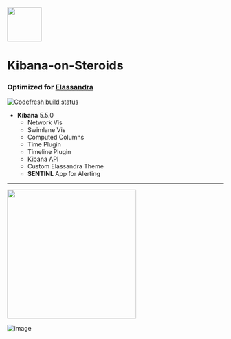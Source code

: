 <img src="https://user-images.githubusercontent.com/1423657/33860929-5aae34f6-dedb-11e7-8d20-c09c3a53394c.png" width="80" />

# Kibana-on-Steroids
### Optimized for [Elassandra](github.com/strapdata/elassandra)

[![Codefresh build status]( https://g.codefresh.io/api/badges/build?repoOwner=lmangani&repoName=kibana-on-steroids&branch=master&pipelineName=kibana-on-steroids&accountName=lmangani&type=cf-1)]( https://g.codefresh.io/repositories/lmangani/kibana-on-steroids/builds?filter=trigger:build;branch:master;service:5a25b41734a1310001196d8e~kibana-on-steroids)

  * **Kibana** 5.5.0
    * Network Vis
    * Swimlane Vis
    * Computed Columns
    * Time Plugin
    * Timeline Plugin
    * Kibana API  
    * Custom Elassandra Theme
    * **SENTINL** App for Alerting
  
 ----------- 
 
 <img src="https://user-images.githubusercontent.com/1423657/33861617-ff9a65e0-dede-11e7-8943-b7fb62dd857f.gif" width="300" />


![image](https://user-images.githubusercontent.com/1423657/33860643-156d76aa-deda-11e7-8557-7e5f0d5b0e3c.png)
